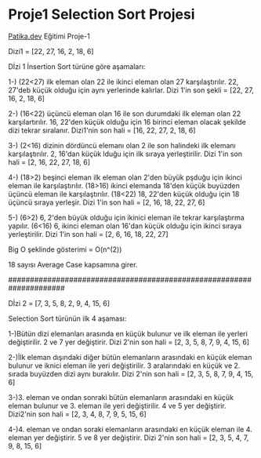# Proje1 Selection Sort Projesi 
[Patika.dev](www.patika.dev) Eğitimi Proje-1

 Dizi1 = [22, 27, 16, 2, 18, 6]
 
 Dİzi 1 İnsertion Sort türüne göre aşamaları:

 1-) (22<27) ilk eleman olan 22 ile ikinci eleman olan 27 karşılaştırılır. 22, 27'deb küçük olduğu için aynı yerlerinde kalırlar.
 Dizi 1'in son şekli = [22, 27, 16, 2, 18, 6]

 2-) (16<22) üçüncü eleman olan 16 ile son durumdaki ilk eleman olan 22 karşılartırılır. 16, 22'den küçük olduğu için 16 birinci eleman olacak şekilde dizi tekrar sıralanır.
 Dizi1'nin son hali = [16, 22, 27, 2, 18, 6]

 3-) (2<16) dizinin dördüncü elemanı olan 2 ile son halindeki ilk elemanı karşılaştırılır. 2, 16'dan küçük lduğu için ilk sıraya yerleştirilir.
 Dizi 1'in son hali = [2, 16, 22, 27, 18, 6]

 4-) (18>2) beşinci eleman ilk eleman olan 2'den büyük pşduğu için ikinci eleman ile karşılaştırılır. 
 (18>16) ikinci elemanda 18'den küçük buyüzden üçüncü eleman ile karşılaştırılır.
 (18<22) 18, 22'den küçük olduğu için 18 üçüncü sıraya yerleşir.
 Dizi 1'in son hali = [2, 16, 18, 22, 27, 6]
 
 5-) (6>2) 6, 2'den büyük olduğu için ikinici eleman ile tekrar karşılaştırma yapılır.
 (6<16) 6, ikinci eleman olan 16'dan küçük olduğu için ikinci sıraya yerleştirilir.
 Dizi 1'in son hali = [2, 6, 16, 18, 22, 27]

 Big O şeklinde gösterimi = O(n^(2))

 18 sayısı Average Case kapsamına girer.

 #####################################################################

 Dİzi 2 = [7, 3, 5, 8, 2, 9, 4, 15, 6]
 
 Selection Sort türünün ilk 4 aşaması:

 1-)Bütün dizi elemanları arasında en küçük bulunur ve ilk eleman ile yerleri değiştirilir. 2 ve 7 yer değiştirir.
 Dizi 2'nin son hali = [2, 3, 5, 8, 7, 9, 4, 15, 6]

 2-)İlk eleman dışındaki diğer bütün elemanların arasındaki en küçük eleman bulunur ve iknici eleman ile yeri değiştirilir. 3 aralarındaki en küçük ve 2. sırada buyüzden dizi aynı burakılır.
 Dizi 2'nin son hali = [2, 3, 5, 8, 7, 9, 4, 15, 6]

 3-)3. eleman ve ondan sonraki bütün elemanların arasındaki en küçük eleman bulunur ve 3. eleman ile yeri değiştirilir. 4 ve 5 yer değiştirir.
 Dizi2'nin son hali = [2, 3, 4, 8, 7, 9, 5, 15, 6]

 4-)4. eleman ve ondan soraki elemanların arasındaki en küçük eleman ile 4. eleman yer değiştirir. 5 ve 8 yer değiştirir.
 Dizi 2'nin son hali = [2, 3, 5, 4, 7, 9, 8, 15, 6]


